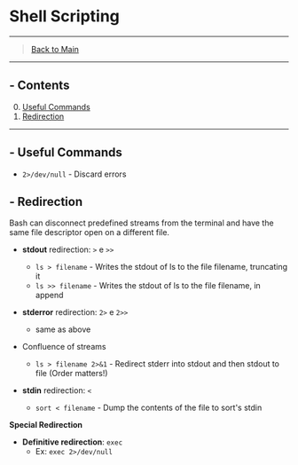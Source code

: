 # Shell Scripting

---------------
> [Back to Main](../../../)
---------------
## - Contents

0. [Useful Commands](#--useful-commands)
1. [Redirection](#--redirection)

---------------
## - Useful Commands

* `2>/dev/null` - Discard errors 


## - Redirection

Bash can disconnect predefined streams from the terminal and have the same file descriptor open on a different file.

* **stdout** redirection: `>` e `>>`
  * `ls > filename` - Writes the stdout of ls to the file filename, truncating it
  * `ls >> filename` - Writes the stdout of ls to the file filename, in append
* **stderror** redirection: `2>` e `2>>`
  * same as above

* Confluence of streams
  * `ls > filename 2>&1` - Redirect stderr into stdout and then stdout to file (Order matters!)

* **stdin** redirection: `<`
  * `sort < filename` - Dump the contents of the file to sort's stdin

**Special Redirection**

* **Definitive redirection**: `exec`
  * Ex: `exec 2>/dev/null`

